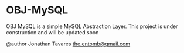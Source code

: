 OBJ-MySQL
=========

OBJ MySQL is a simple MySQL Abstraction Layer.
This project is under construction and will be updated soon


@author
Jonathan Tavares
the.entomb@gmail.com